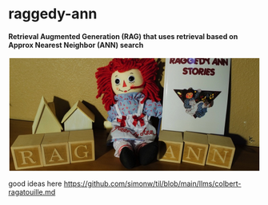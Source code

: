 # raggedy-ann
#### Retrieval Augmented Generation (RAG) that uses retrieval based on Approx Nearest Neighbor (ANN) search
<p align="center"><img src="image-assets/RaggedyANN-cropped-lowered-low-res-resized.jpeg" width="500"></p>

good ideas here https://github.com/simonw/til/blob/main/llms/colbert-ragatouille.md
